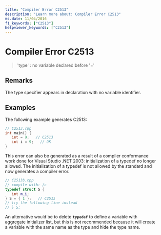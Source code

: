 ```yaml
---
title: "Compiler Error C2513"
description: "Learn more about: Compiler Error C2513"
ms.date: 11/04/2016
f1_keywords: ["C2513"]
helpviewer_keywords: ["C2513"]
---
```

# Compiler Error C2513

> 'type' : no variable declared before '='

## Remarks

The type specifier appears in declaration with no variable identifier.

## Examples

The following example generates C2513:

```cpp
// C2513.cpp
int main() {
   int = 9;   // C2513
   int i = 9;   // OK
}
```

This error can also be generated as a result of a compiler conformance work done for Visual Studio .NET 2003: initialization of a typedef no longer allowed. The initialization of a typedef is not allowed by the standard and now generates a compiler error.

```cpp
// C2513b.cpp
// compile with: /c
typedef struct S {
   int m_i;
} S = { 1 };   // C2513
// try the following line instead
// } S;
```

An alternative would be to delete **`typedef`** to define a variable with aggregate initializer list, but this is not recommended because it will create a variable with the same name as the type and hide the type name.
